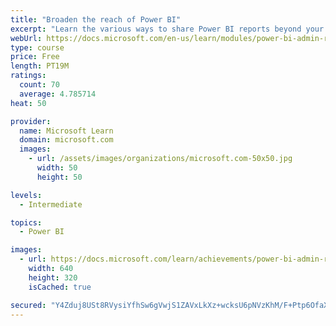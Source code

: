 ```yaml
---
title: "Broaden the reach of Power BI"
excerpt: "Learn the various ways to share Power BI reports beyond your Power BI tenant."
webUrl: https://docs.microsoft.com/en-us/learn/modules/power-bi-admin-reach/
type: course
price: Free
length: PT19M
ratings:
  count: 70
  average: 4.785714
heat: 50

provider:
  name: Microsoft Learn
  domain: microsoft.com
  images:
    - url: /assets/images/organizations/microsoft.com-50x50.jpg
      width: 50
      height: 50

levels:
  - Intermediate

topics:
  - Power BI

images:
  - url: https://docs.microsoft.com/learn/achievements/power-bi-admin-reach-social.png
    width: 640
    height: 320
    isCached: true

secured: "Y4Zduj8USt8RVysiYfhSw6gVwjS1ZAVxLkXz+wcksU6pNVzKhM/F+Ptp6OfaXPU1hSZDKbGqEVXqWEEY2zCjbz1OPAbt9TYJR3M33PSWkK2ZhFzTgP4e54VtdRrZK5dz73xZ0HrGHmZsnGZhnDnBUEvYQP+1kJZ3JPmnW6RQ1WcLF8RlXhyuuMi8TYYmZ87E9bW7MOFIfMfNYkO6SbMjrAbwyYymqsREodS2IXin6JwaQ0oJHwD3KC6yv1f5p0FkNjajeKp/6po9Uock7TYkQGvLm6rwxowukWmYvyRetr9/KyOZ8lmCJTBsHTRD9o9qgOdSUD90jXbrl5mSWSw5ERq42cw1rhe4nROnoZrCiwAWJtV5+rPImgdIEurj1wj0tQEZBcec3UCrxiKqdnXm+URURVJZVccO2jW4nLUTm5U=;yku7rewNQgTfmwHAtd3n2g=="
---
```


